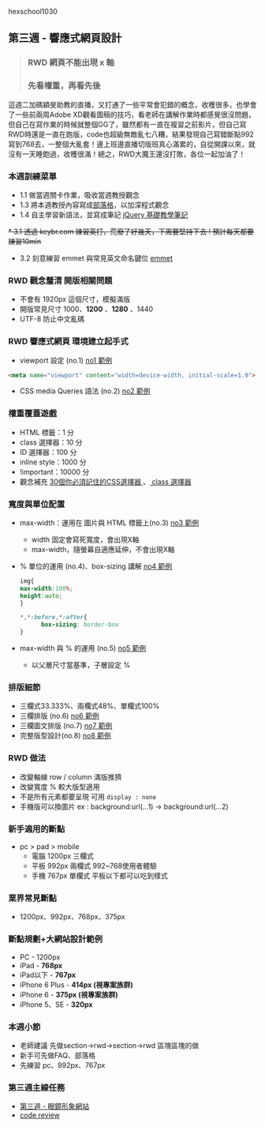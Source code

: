 hexschool1030

## 第三週 - 響應式網頁設計 

> ### RWD 網頁不能出現 x 軸
> ### 先看權重，再看先後

這週二加碼穎旻助教的直播，又打通了一些平常會犯錯的概念，收穫很多，也學會了一些前兩周Adobe XD觀看圖稿的技巧，看老師在講解作業時都感覺很沒問題，但自己在寫作業的時候就整個GG了，雖然都有一直在複習之前影片，但自己寫RWD時還是一直在跑版，code也超級無敵亂七八糟，結果發現自己寫錯斷點992寫到768去，一整個大亂套！邊上班邊直播切版班真心滿累的，自從開課以來，就沒有一天睡飽過，收穫很滿！總之，RWD大魔王還沒打敗，各位一起加油了！


### 本週訓練菜單

* 1.1 做當週關卡作業，吸收當週教授觀念
* 1.3 將本週教授內容寫成[部落格](https://viccjiang.github.io/)，以加深程式觀念
* 1.4 自主學習新語法，並寫成筆記 [ jQuery 基礎教學筆記 ](https://codepen.io/viccjiang/pen/wvWxwNd)

~~* 3.1 透過 keybr.com 練習英打，荒廢了好幾天，下周要堅持下去 ! 預計每天都要練習10min~~
* 3.2 刻意練習 emmet 與常見英文命名鍵位 [emmet](https://docs.emmet.io/cheat-sheet/) 


### RWD 觀念釐清 開版相關問題 
* 不會有 1920px 這個尺寸，模擬滿版
* 開版常見尺寸 1000、**1200** 、**1280** 、1440
* UTF-8 防止中文亂碼

### RWD 響應式網頁 環境建立起手式

* viewport 設定 (no.1) 
[no1 範例](https://codepen.io/viccjiang/pen/MWeGGJJ)

``` html
<meta name="viewport" content="width=device-width, initial-scale=1.0">
```

* CSS media Queries 語法 (no.2)
[no2 範例](https://codepen.io/viccjiang/pen/YzWLLNR)




### 權重覆蓋遊戲

*  HTML 標籤：1 分
* class 選擇器：10 分
* ID 選擇器：100 分
* inline style：1000 分
* !important：10000 分
* 觀念補充 [ 30個你必須記住的CSS選擇器 ](https://code.tutsplus.com/zh-hant/tutorials/the-30-css-selectors-you-must-memorize--net-16048)、[ class 選擇器](https://hackmd.io/5jdU3riiThifRktN9NJSKA?view)

### 寬度與單位配置

* max-width：運用在 圖片與 HTML 標籤上(no.3) [no3 範例](https://codepen.io/viccjiang/pen/rNLvvGz) 
    * width 固定會寫死寬度，會出現X軸
    * max-width，隨螢幕自適應延伸，不會出現X軸
* % 單位的運用 (no.4)、box-sizing 講解 [no4 範例](https://codepen.io/viccjiang/pen/rNLvvGz)
    ```css 
    img{
    max-width:100%;
    height:auto;
    }
    ```
    
    ```css
    *,*:before,*:after{
          box-sizing: border-box
    }
    ```
* max-width 與 % 的運用 (no.5) [no5 範例](https://codepen.io/viccjiang/pen/rNLvvdY)
    * 以父層尺寸當基準，子層設定 %



### 排版細節

* 三欄式33.333%、兩欄式48%、單欄式100%
* 三欄排版 (no.6) [no6 範例](https://codepen.io/viccjiang/pen/LYZmmdg)
* 三欄圖文排版 (no.7) [no7 範例](https://codepen.io/viccjiang/pen/Pozeeeo)
* 完整版型設計(no.8) [no8 範例](https://codepen.io/viccjiang/pen/jOrxxxV)

### RWD 做法
* 改變軸線 row / column 滿版推擠
* 改變寬度 % 較大版型適用
* 不是所有元素都要呈現 可用 `display : none` 
* 手機版可以換圖片 ex : background:url(...1) -> background:url(...2)


### 新手適用的斷點
* pc > pad > mobile
    * 電腦 1200px 三欄式
    * 平板 992px 兩欄式 992~768使用者體驗
    * 手機 767px 單欄式 平板以下都可以吃到樣式 

### 業界常見斷點
* 1200px、992px、768px、375px

### 斷點規劃+大網站設計範例

* PC - 1200px
* iPad - **768px**
* iPad以下 - **767px**
* iPhone 6 Plus - **414px (視專案族群)**
* iPhone 6 - **375px (視專案族群)**
* iPhone 5、SE - **320px**

### 本週小節
* 老師建議 先做section->rwd->section->rwd 區塊區塊的做
* 新手可先做FAQ、部落格
* 先練習 pc、992px、767px


### 第三週主線任務

* [第三週 - 眼鏡形象網站](https://viccjiang.github.io/weblayout_1030_hw03/)
* [code review](https://github.com/viccjiang/weblayout_1030_hw03)






